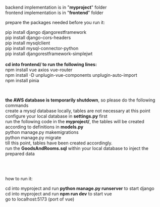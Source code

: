 backend implementation is in "**myproject**" folder<br />
frontend implementation is in "**frontend**" folder


prepare the packages needed before you run it:<br />


pip install django djangorestframework<br />
pip install django-cors-headers<br />
pip install mysqlclient<br />
pip install mysql-connector-python<br />
pip install djangorestframework-simplejwt<br />
<br />
**cd into frontend/ to run the following lines:**<br />
npm install vue axios vue-router<br />
npm install -D unplugin-vue-components unplugin-auto-import<br />
npm install pinia<br />


<br />

**the AWS database is temporarily shutdown**, so please do the following commands <br />
create a mysql database locally, tables are not necessary at this point<br />
configure your local database in **settings.py** first<br />
run the following code in the **myproject/**, the tables will be created according to definitions in **models.py**<br />
python manage.py makemigrations<br />
python manage.py migrate<br />
till this point, tables have been created accordingly.<br />
run the **GoodsAndRooms.sql** within your local database to inject the prepared data 

<br />
<br />

how to run it:<br />


cd into myproject and run **python manage.py runserver** to start django <br />
cd into myproject and run **npm run dev** to start vue<br />
go to localhost:5173 (port of vue)
